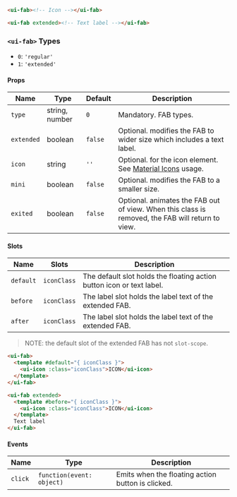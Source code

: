 ```html
<ui-fab><!-- Icon --></ui-fab>

<ui-fab extended><!-- Text label --></ui-fab>
```

### `<ui-fab>` Types

- `0`: `'regular'`
- `1`: `'extended'`

#### Props

| Name       | Type           | Default | Description                                                                                      |
| ---------- | -------------- | ------- | ------------------------------------------------------------------------------------------------ |
| `type`     | string, number | `0`     | Mandatory. FAB types.                                                                            |
| `extended` | boolean        | `false` | Optional. modifies the FAB to wider size which includes a text label.                            |
| `icon`     | string         | `''`    | Optional. for the icon element. See [Material Icons](/#/icons) usage.                            |
| `mini`     | boolean        | `false` | Optional. modifies the FAB to a smaller size.                                                    |
| `exited`   | boolean        | `false` | Optional. animates the FAB out of view. When this class is removed, the FAB will return to view. |

#### Slots

| Name      | Slots       | Description                                                           |
| --------- | ----------- | --------------------------------------------------------------------- |
| `default` | `iconClass` | The default slot holds the floating action button icon or text label. |
| `before`  | `iconClass` | The label slot holds the label text of the extended FAB.              |
| `after`   | `iconClass` | The label slot holds the label text of the extended FAB.              |

> NOTE: the default slot of the extended FAB has not `slot-scope`.

```html
<ui-fab>
  <template #default="{ iconClass }">
    <ui-icon :class="iconClass">ICON</ui-icon>
  </template>
</ui-fab>

<ui-fab extended>
  <template #before="{ iconClass }">
    <ui-icon :class="iconClass">ICON</ui-icon>
  </template>
  Text label
</ui-fab>
```

#### Events

| Name    | Type                      | Description                                       |
| ------- | ------------------------- | ------------------------------------------------- |
| `click` | `function(event: object)` | Emits when the floating action button is clicked. |
